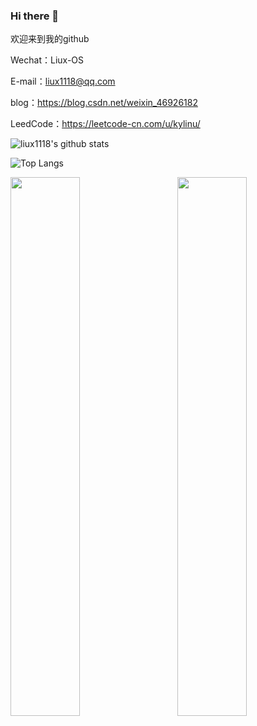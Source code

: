 ### Hi there 👋
欢迎来到我的github

Wechat：Liux-OS

E-mail：liux1118@qq.com

blog：https://blog.csdn.net/weixin_46926182

LeedCode：https://leetcode-cn.com/u/kylinu/

![liux1118's github stats](https://github-readme-stats.vercel.app/api?username=liux1118&hide=[%22issues%22]&show_icons=true) 

![Top Langs](https://github-readme-stats.vercel.app/api/top-langs/?username=liux1118) 

<p>
<img align="left" width="47%" src="https://github-readme-stats.vercel.app/api?username=liux1118&hide=[%22issues%22]&show_icons=true" />
<img align="right" width="47%" src="https://github-readme-stats.vercel.app/api/top-langs/?username=liux1118&layout=compact&hide=glsl,python" />
</p>
<!--
**liux1118/liux1118** is a ✨ _special_ ✨ repository because its `README.md` (this file) appears on your GitHub profile.

Here are some ideas to get you started:

- 🔭 I’m currently working on ...
- 🌱 I’m currently learning ...
- 👯 I’m looking to collaborate on ...
- 🤔 I’m looking for help with ...
- 💬 Ask me about ...
- 📫 How to reach me: ...
- 😄 Pronouns: ...
- ⚡ Fun fact: ...
-->
